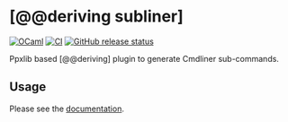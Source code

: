 # [@@deriving subliner]
[![OCaml](https://img.shields.io/badge/-OCaml-EC6813?logo=ocaml&labelColor=grey)](#)
[![CI](https://github.com/bn-d/ppx_subliner/actions/workflows/build.yml/badge.svg?branch=master)](https://github.com/bn-d/ppx_subliner/actions/workflows/build.yml)
[![GitHub release status](https://img.shields.io/github/v/release/bn-d/ppx_subliner)](https://github.com/bn-d/ppx_subliner/releases)

Ppxlib based [@@deriving] plugin to generate Cmdliner sub-commands.

## Usage
Please see the [documentation](https://boni.ng/ppx_make/ppx_subliner/index.html).